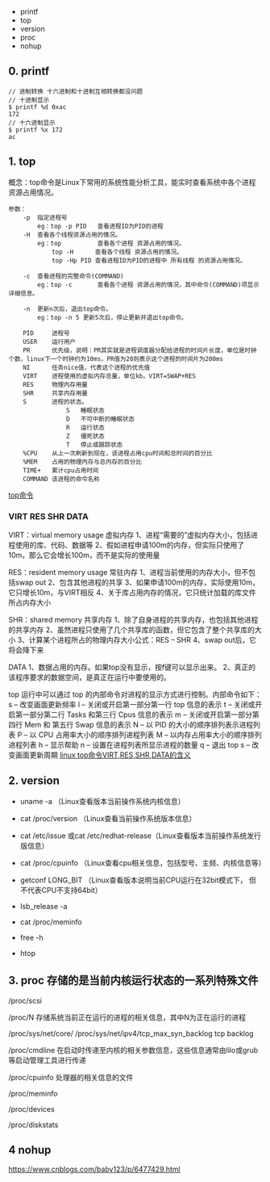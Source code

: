 
* printf
* top
* version
* proc
* nohup

## 0. printf
```
// 进制转换 十六进制和十进制互相转换都没问题
// 十进制显示
$ printf %d 0xac
172
// 十六进制显示
$ printf %x 172
ac 
```

## 1. top
概念：top命令是Linux下常用的系统性能分析工具，能实时查看系统中各个进程资源占用情况。

```
参数：
	-p	指定进程号
		eg：top -p PID	查看进程ID为PID的进程
	-H	查看各个线程资源占用的情况。
		eg：top			查看各个进程 资源占用的情况。
			top	-H 		查看各个线程 资源占用的情况。
			top -Hp	PID	查看进程ID为PID的进程中 所有线程 的资源占用情况。
			
	-c	查看进程的完整命令(COMMAND)
		eg：top -c		查看各个进程 资源占用的情况，其中命令(COMMAND)项显示详细信息。
		
	-n	更新n次后，退出top命令。
		eg：top -n 5	更新5次后，停止更新并退出top命令。
```

```
    PID		进程号
	USER	运行用户
	PR		优先级，说明：PR其实就是进程调度器分配给进程的时间片长度，单位是时钟个数，linux下一个时钟约为10ms，PR值为20则表示这个进程的时间片为200ms
	NI		任务nice值，代表这个进程的优先值
	VIRT	进程使用的虚拟内存总量，单位kb。VIRT=SWAP+RES
	RES		物理内存用量
	SHR		共享内存用量
	S		进程的状态。
				S	睡眠状态
				D	不可中断的睡眠状态
				R	运行状态
				Z	僵死状态
				T	停止或跟踪状态
	%CPU	从上一次刷新到现在，该进程占用cpu时间和总时间的百分比
	%MEM	占用的物理内存与总内存的百分比
	TIME+	累计cpu占用时间
	COMMAND	该进程的命令名称
```
[top命令](https://blog.csdn.net/wodewutai17quiet/article/details/78187567 )

### VIRT RES SHR DATA
VIRT：virtual memory usage 虚拟内存
1、进程“需要的”虚拟内存大小，包括进程使用的库、代码、数据等
2、假如进程申请100m的内存，但实际只使用了10m，那么它会增长100m，而不是实际的使用量

RES：resident memory usage 常驻内存
1、进程当前使用的内存大小，但不包括swap out
2、包含其他进程的共享
3、如果申请100m的内存，实际使用10m，它只增长10m，与VIRT相反
4、关于库占用内存的情况，它只统计加载的库文件所占内存大小

SHR：shared memory 共享内存
1、除了自身进程的共享内存，也包括其他进程的共享内存
2、虽然进程只使用了几个共享库的函数，但它包含了整个共享库的大小
3、计算某个进程所占的物理内存大小公式：RES – SHR
4、swap out后，它将会降下来

DATA
1、数据占用的内存。如果top没有显示，按f键可以显示出来。
2、真正的该程序要求的数据空间，是真正在运行中要使用的。

top 运行中可以通过 top 的内部命令对进程的显示方式进行控制。内部命令如下：
s – 改变画面更新频率
l – 关闭或开启第一部分第一行 top 信息的表示
t – 关闭或开启第一部分第二行 Tasks 和第三行 Cpus 信息的表示
m – 关闭或开启第一部分第四行 Mem 和 第五行 Swap 信息的表示
N – 以 PID 的大小的顺序排列表示进程列表
P – 以 CPU 占用率大小的顺序排列进程列表
M – 以内存占用率大小的顺序排列进程列表
h – 显示帮助
n – 设置在进程列表所显示进程的数量
q – 退出 top
s – 改变画面更新周期
[linux top命令VIRT,RES,SHR,DATA的含义](https://javawind.net/p131)

## 2. version

* uname -a   （Linux查看版本当前操作系统内核信息）
* cat /proc/version （Linux查看当前操作系统版本信息）
* cat /etc/issue  或cat /etc/redhat-release（Linux查看版本当前操作系统发行版信息）
* cat /proc/cpuinfo （Linux查看cpu相关信息，包括型号、主频、内核信息等）
* getconf LONG_BIT  （Linux查看版本说明当前CPU运行在32bit模式下， 但不代表CPU不支持64bit）
* lsb_release -a

* cat /proc/meminfo
* free -h
* htop

## 3. proc 存储的是当前内核运行状态的一系列特殊文件

/proc/scsi

/proc/N 存储系统当前正在运行的进程的相关信息，其中N为正在运行的进程

/proc/sys/net/core/
/proc/sys/net/ipv4/tcp_max_syn_backlog  tcp backlog


/proc/cmdline 在启动时传递至内核的相关参数信息，这些信息通常由lilo或grub等启动管理工具进行传递

/proc/cpuinfo 处理器的相关信息的文件

/proc/meminfo 

/proc/devices 

/proc/diskstats 

## 4 nohup
https://www.cnblogs.com/baby123/p/6477429.html